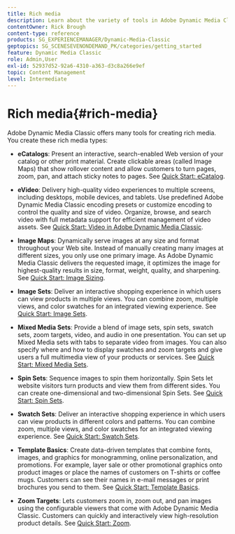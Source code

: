 ```yaml
---
title: Rich media
description: Learn about the variety of tools in Adobe Dynamic Media Classic that can help you create rich media.
contentOwner: Rick Brough
content-type: reference
products: SG_EXPERIENCEMANAGER/Dynamic-Media-Classic
geptopics: SG_SCENESEVENONDEMAND_PK/categories/getting_started
feature: Dynamic Media Classic
role: Admin,User
exl-id: 52937d52-92a6-4310-a363-d3c8a266e9ef
topic: Content Management
level: Intermediate
---
```

# Rich media{#rich-media}

Adobe Dynamic Media Classic offers many tools for creating rich media. You create these rich media types:

* **eCatalogs**: Present an interactive, search-enabled Web version of your catalog or other print material. Create clickable areas (called Image Maps) that show rollover content and allow customers to turn pages, zoom, pan, and attach sticky notes to pages. 
    See [Quick Start: eCatalog](/help/using/quick-start-ecatalog.md).

* **eVideo**: Delivery high-quality video experiences to multiple screens, including desktops, mobile devices, and tablets. Use predefined Adobe Dynamic Media Classic encoding presets or customize encoding to control the quality and size of video. Organize, browse, and search video with full metadata support for efficient management of video assets.
    See [Quick Start: Video in Adobe Dynamic Media Classic](/help/using/quick-start-video.md).

* **Image Maps**: Dynamically serve images at any size and format throughout your Web site. Instead of manually creating many images at different sizes, you only use one primary image. As Adobe Dynamic Media Classic delivers the requested image, it optimizes the image for highest-quality results in size, format, weight, quality, and sharpening.
    See [Quick Start: Image Sizing](/help/using/quick-start-image-sizing.md).

* **Image Sets**: Deliver an interactive shopping experience in which users can view products in multiple views. You can combine zoom, multiple views, and color swatches for an integrated viewing experience.
    See [Quick Start: Image Sets](/help/using/quick-start-image-sets.md).

* **Mixed Media Sets**: Provide a blend of image sets, spin sets, swatch sets, zoom targets, video, and audio in one presentation. You can set up Mixed Media sets with tabs to separate video from images. You can also specify where and how to display swatches and zoom targets and give users a full multimedia view of your products or services.
    See [Quick Start: Mixed Media Sets](/help/using/quick-start-mixed-media-sets.md).

* **Spin Sets**: Sequence images to spin them horizontally. Spin Sets let website visitors turn products and view them from different sides. You can create one-dimensional and two-dimensional Spin Sets.
    See [Quick Start: Spin Sets](/help/using/quick-start-spin-sets.md).

* **Swatch Sets**: Deliver an interactive shopping experience in which users can view products in different colors and patterns. You can combine zoom, multiple views, and color swatches for an integrated viewing experience.
    See [Quick Start: Swatch Sets](/help/using/quick-start-swatch-sets.md).

* **Template Basics**: Create data-driven templates that combine fonts, images, and graphics for monogramming, online personalization, and promotions. For example, layer sale or other promotional graphics onto product images or place the names of customers on T-shirts or coffee mugs. Customers can see their names in e-mail messages or print brochures you send to them.
    See [Quick Start: Template Basics](/help/using/quick-start-template-basics.md).

* **Zoom Targets**: Lets customers zoom in, zoom out, and pan images using the configurable viewers that come with Adobe Dynamic Media Classic. Customers can quickly and interactively view high-resolution product details.
    See [Quick Start: Zoom](/help/using/quick-start-zoom.md).
